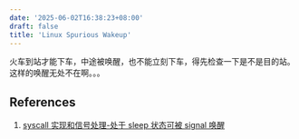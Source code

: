 ```yaml
---
date: '2025-06-02T16:38:23+08:00'
draft: false
title: 'Linux Spurious Wakeup'
---
```


火车到站才能下车，中途被唤醒，也不能立刻下车，得先检查一下是不是目的站。这样的唤醒无处不在啊。。。


## References

1. [syscall 实现和信号处理-处于 sleep 状态可被 signal 唤醒](https://mohitmishra786.github.io/chessman/2025/03/31/Technical-Guide-to-System-Calls-Implementation-and-Signal-Handling-in-Modern-Operating-Systems.html)
